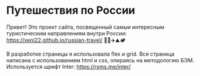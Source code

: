 # Путешествия по России
Привет! Это проект сайта, посвященный самыи интересным туристическим направлениям внутри России: https://xeni22.github.io/russian-travel/ 🚗🚂✈️⛰🏕

В разработке страницы я использовала flex и grid. Вся страница написана с использованием html и css, опираясь на методологию БЭМ. Используется шрифт Inter: https://rsms.me/inter/

